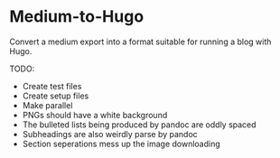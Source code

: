 # Medium-to-Hugo

Convert a medium export into a format suitable for running a blog with Hugo.

TODO:
- Create test files
- Create setup files
- Make parallel
- PNGs should have a white background
- The bulleted lists being produced by pandoc are oddly spaced
- Subheadings are also weirdly parse by pandoc
- Section seperations mess up the image downloading

